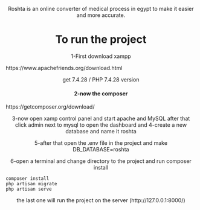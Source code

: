 <p align="center">Roshta is an online converter of medical process in egypt to make it easier and more accurate.</p>
<h1 align="center">To run the project</h1>
<p align="center">1-First download xampp</p>
https://www.apachefriends.org/download.html
<p align="center">get 7.4.28 / PHP 7.4.28 version</p>
<h4 align="center">2-now the composer</h4>
https://getcomposer.org/download/
<p align="center">3-now open xamp control panel and start apache and MySQL after that click admin next to mysql to open the dashboard
and 4-create a new database and name it roshta</p>
<p align="center">5-after that open the .env file in the project and make DB_DATABASE=roshta</p>
<p align="center">6-open a terminal and change directory to the project and run composer install</p>

```
composer install
php artisan migrate 
php artisan serve
```
<p align="center">the last one will run the project on the server (http://127.0.0.1:8000/) </p>
